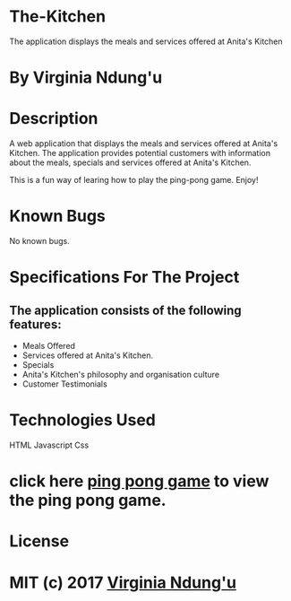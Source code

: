 # The-Kitchen
The application displays the meals and services offered at Anita's Kitchen

# By Virginia Ndung'u

# Description
A web application that displays the meals and services offered at Anita's Kitchen.
The application provides potential customers with information about the meals, specials and services offered at Anita's Kitchen.

This is a fun way of learing how to play the ping-pong game.
Enjoy!

# Known Bugs

No known bugs.

# Specifications For The Project

## The application consists of the following features:

- Meals Offered
- Services offered at Anita's Kitchen.
- Specials 
- Anita's Kitchen's philosophy and organisation culture
- Customer Testimonials

# Technologies Used

HTML
Javascript
Css

#  click here [ping pong game](https://virginiandungu1.github.io/ping-pong-game/) to view the ping pong game.
# License

# MIT (c) 2017 [Virginia Ndung'u](https://github.com/VirginiaNdungu1/The-Kitchen)
